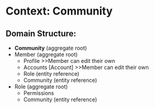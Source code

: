 # Context: Community 

## Domain Structure:
- **Community** (aggregate root)
- Member (aggregate root)
  - Profile >>Member can edit their own
  - Accounts [Account] >>Member can edit their own
  - Role (entity reference)
  - Community (entity reference)
- Role (aggregate root)
  - Permissions
  - Community (entity reference)